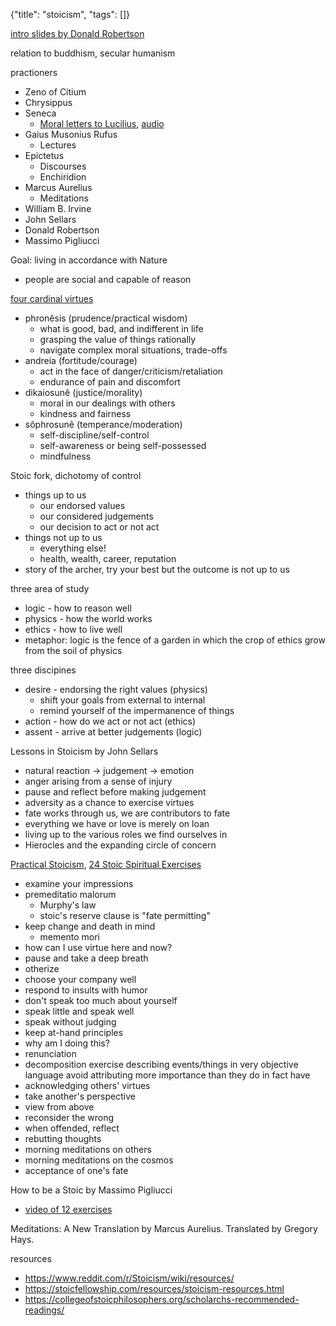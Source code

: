 {"title": "stoicism", "tags": []}

[intro slides by Donald Robertson](https://melvinzhang.keybase.pub/ld/intro-stoicism.pdf)

relation to buddhism, secular humanism

practioners
* Zeno of Citium
* Chrysippus
* Seneca
  * [Moral letters to Lucilius](https://en.wikisource.org/wiki/Moral_letters_to_Lucilius), [audio](https://librivox.org/moral-letters-to-lucilius-epistulae-morales-ad-lucilium-by-lucius-annaeus-seneca/)
* Gaius Musonius Rufus
  * Lectures
* Epictetus
  * Discourses
  * Enchiridion
* Marcus Aurelius
  * Meditations
* William B. Irvine
* John Sellars
* Donald Robertson
* Massimo Pigliucci

Goal: living in accordance with Nature
* people are social and capable of reason

[four cardinal virtues](https://donaldrobertson.name/2018/01/18/what-do-the-stoic-virtues-mean)
* phronêsis (prudence/practical wisdom)
  * what is good, bad, and indifferent in life
  * grasping the value of things rationally
  * navigate complex moral situations, trade-offs
* andreia (fortitude/courage)
  * act in the face of danger/criticism/retaliation
  * endurance of pain and discomfort
* dikaiosunê (justice/morality)
  * moral in our dealings with others
  * kindness and fairness
* sôphrosunê (temperance/moderation)
  * self-discipline/self-control
  * self-awareness or being self-possessed
  * mindfulness

Stoic fork, dichotomy of control
* things up to us
  * our endorsed values
  * our considered judgements
  * our decision to act or not act
* things not up to us
  * everything else!
  * health, wealth, career, reputation
* story of the archer, try your best but the outcome is not up to us

three area of study
* logic - how to reason well
* physics - how the world works
* ethics - how to live well
* metaphor: logic is the fence of a garden in which the crop of ethics grow from the soil of physics

three discipines
* desire - endorsing the right values (physics)
  * shift your goals from external to internal
  * remind yourself of the impermanence of things
* action - how do we act or not act (ethics)
* assent - arrive at better judgements (logic)

Lessons in Stoicism by John Sellars
* natural reaction -> judgement -> emotion
* anger arising from a sense of injury
* pause and reflect before making judgement
* adversity as a chance to exercise virtues
* fate works through us, we are contributors to fate
* everything we have or love is merely on loan
* living up to the various roles we find ourselves in
* Hierocles and the expanding circle of concern

[Practical Stoicism](http://c0c0c0.net/practical.html),
[24 Stoic Spiritual Exercises](https://stoicfellowship.com/assets/pdfs/24%20Stoic%20Spiritual%20Exercises.pdf)
* examine your impressions
* premeditatio malorum
  * Murphy's law
  * stoic's reserve clause is "fate permitting"
* keep change and death in mind
  * memento mori
* how can I use virtue here and now?
* pause and take a deep breath
* otherize
* choose your company well
* respond to insults with humor
* don't speak too much about yourself
* speak little and speak well
* speak without judging
* keep at-hand principles
* why am I doing this?
* renunciation
* decomposition exercise
     describing events/things in very objective language
     avoid attributing more importance than they do in fact have
* acknowledging others' virtues
* take another's perspective
* view from above
* reconsider the wrong
* when offended, reflect
* rebutting thoughts
* morning meditations on others
* morning meditations on the cosmos
* acceptance of one's fate

How to be a Stoic by Massimo Pigliucci
* [video of 12 exercises](https://www.youtube.com/watch?v=wH6dSe_dYgM)

Meditations: A New Translation by Marcus Aurelius. Translated by Gregory Hays.

resources
* https://www.reddit.com/r/Stoicism/wiki/resources/
* https://stoicfellowship.com/resources/stoicism-resources.html
* https://collegeofstoicphilosophers.org/scholarchs-recommended-readings/

